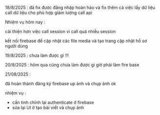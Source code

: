 18/8/2025 :
đã fix được đăng nhập hoàn hảo và fix thêm cả việc lấy dữ liệu call dữ liệu cho phù hợp giảm lượng call api

Nhiệm vụ hôm nay :

cải thiện hơn việc call session vì call quá nhiều session

kết nối firebase để cập nhật các file media và tạo trang cập nhật hồ sơ người dùng 


19/8/2025 :
chưa làm được gì !!!

20/8/2025 : 
hôm qua cũng chưa làm được gì giờ phải làm fire base

21/08/2025 : 

đã hoàn thành đăng ký firebase up ảnh và chụp ảnh ok 

nhiệm vụ : 
- cần tinh chỉnh lại authenticate ở firebase
- sửa lại UI ở tạo bài viết và chụp ảnh 
